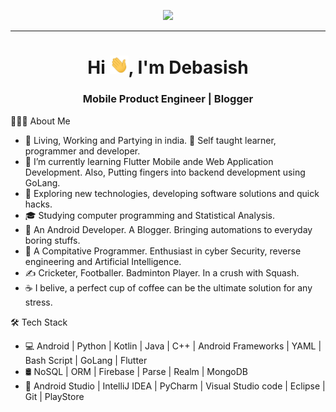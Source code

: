  <p align="center">
  <img src="https://github.com/thompsonemerson/thompsonemerson/raw/master/cover-thompson.png" height="200"/>
</p>
<hr>
<h1 align="center">Hi <img src="https://raw.githubusercontent.com/ABSphreak/ABSphreak/master/gifs/Hi.gif" width="30px">, I'm Debasish</h1>
<h3 align="center">Mobile Product Engineer | Blogger</h3>

</p>


👨🏻‍💻 About Me

- 👋   Living, Working and Partying in india. 🤞    Self taught learner, programmer and developer. 
- 🔭   I’m currently learning Flutter Mobile ande Web Application Development. Also, Putting fingers into backend development using GoLang. 
- 🤔   Exploring new technologies, developing software solutions and quick hacks.
- 🎓   Studying computer programming and Statistical Analysis.
- 💼   An Android Developer. A Blogger. Bringing automations to everyday boring stuffs.
- 🌱   A Compitative Programmer. Enthusiast in cyber Security, reverse engineering and Artificial Intelligence. 
- ✍️   Cricketer, Footballer. Badminton Player. In a crush with Squash. 
- ☕   I belive, a perfect cup of coffee can be the ultimate solution for any stress.

🛠 Tech Stack

- 💻   Android | Python | Kotlin | Java | C++ | Android Frameworks | YAML | Bash Script | GoLang | Flutter
- 🛢    NoSQL | ORM | Firebase | Parse | Realm | MongoDB 
- 🔧   Android Studio | IntelliJ IDEA | PyCharm | Visual Studio code | Eclipse | Git | PlayStore




